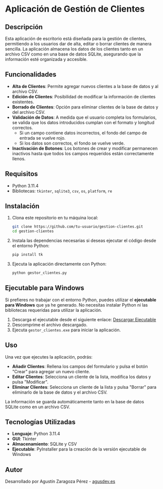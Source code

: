 # Aplicación de Gestión de Clientes

## Descripción

Esta aplicación de escritorio está diseñada para la gestión de clientes, permitiendo a los usuarios dar de alta, editar o borrar clientes de manera sencilla. La aplicación almacena los datos de los clientes tanto en un archivo CSV como en una base de datos SQLite, asegurando que la información esté organizada y accesible.

## Funcionalidades

- **Alta de Clientes**: Permite agregar nuevos clientes a la base de datos y al archivo CSV.
- **Edición de Clientes**: Posibilidad de modificar la información de clientes existentes.
- **Borrado de Clientes**: Opción para eliminar clientes de la base de datos y del archivo CSV.
- **Validación de Datos**: A medida que el usuario completa los formularios, se valida que los datos introducidos cumplan con el formato y longitud correctos. 
  - Si un campo contiene datos incorrectos, el fondo del campo de entrada se vuelve rojo.
  - Si los datos son correctos, el fondo se vuelve verde.
- **Inactivación de Botones**: Los botones de crear y modificar permanecen inactivos hasta que todos los campos requeridos están correctamente llenos.
  
## Requisitos

- Python 3.11.4
- Bibliotecas: `tkinter`, `sqlite3`, `csv`, `os`, `platform`, `re`

## Instalación

1. Clona este repositorio en tu máquina local:
    ```bash
    git clone https://github.com/tu-usuario/gestion-clientes.git
    cd gestion-clientes
    ```

2. Instala las dependencias necesarias si deseas ejecutar el código desde el entorno Python:
    ```bash
    pip install tk
    ```

3. Ejecuta la aplicación directamente con Python:
    ```bash
    python gestor_clientes.py
    ```

## Ejecutable para Windows

Si prefieres no trabajar con el entorno Python, puedes utilizar el **ejecutable para Windows** que ya he generado. No necesitas instalar Python ni las bibliotecas requeridas para utilizar la aplicación.

1. Descarga el ejecutable desde el siguiente enlace: [Descargar Ejecutable](https://github.com/AgustinZP/gestor_clientes/tree/main/dist)
2. Descomprime el archivo descargado.
3. Ejecuta `gestor_clientes.exe` para iniciar la aplicación.

## Uso

Una vez que ejecutes la aplicación, podrás:

- **Añadir Clientes**: Rellena los campos del formulario y pulsa el botón "Crear" para agregar un nuevo cliente.
- **Editar Clientes**: Selecciona un cliente de la lista, modifica los datos y pulsa "Modificar".
- **Eliminar Clientes**: Selecciona un cliente de la lista y pulsa "Borrar" para eliminarlo de la base de datos y el archivo CSV.

La información se guarda automáticamente tanto en la base de datos SQLite como en un archivo CSV.

## Tecnologías Utilizadas

- **Lenguaje**: Python 3.11.4
- **GUI**: Tkinter
- **Almacenamiento**: SQLite y CSV
- **Ejecutable**: PyInstaller para la creación de la versión ejecutable de Windows

## Autor

Desarrollado por Agustín Zaragoza Pérez - [agusdev.es](https://www.agusdev.es)
